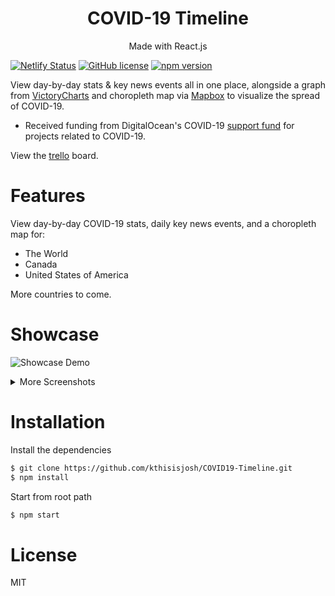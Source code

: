 <h1 align="center">
COVID-19 Timeline
</h1>
<p align="center">
Made with React.js
</p>

[![Netlify Status](https://api.netlify.com/api/v1/badges/d8e8961c-c6c8-4840-9ac9-187b654a8652/deploy-status)](https://app.netlify.com/sites/covid19-timeline/deploys) [![GitHub license](https://img.shields.io/badge/license-MIT-blue.svg)](https://github.com/facebook/react/blob/master/LICENSE) [![npm version](https://img.shields.io/npm/v/react.svg?style=flat)](https://www.npmjs.com/package/react) 


View day-by-day stats & key news events all in one place, alongside a graph from <a href="https://www.npmjs.com/package/victory-chart">VictoryCharts</a> and choropleth map via <a href="https://www.mapbox.com/">Mapbox</a> to visualize the spread of COVID-19.

  - Received funding from DigitalOcean's COVID-19 <a href="https://www.digitalocean.com/community/pages/covid-19">support fund</a> for projects related to COVID-19.

View the <a target="_blank" href="https://trello.com/b/w5cCK8un">trello</a> board.

# Features
View day-by-day COVID-19 stats, daily key news events, and a choropleth map for:
  - The World
  - Canada
  - United States of America

More countries to come.

# Showcase
![Showcase Demo](https://github.com/kthisisjosh/readme-assets/blob/master/covid19-timeline/Showcase.gif)

<details>
  <summary>More Screenshots</summary>
  <h2>The World</h2>
  <img src="https://github.com/kthisisjosh/readme-assets/blob/master/covid19-timeline/world.jpg" />

  <h2>Canada</h2>
  <img src="https://github.com/kthisisjosh/readme-assets/blob/master/covid19-timeline/canada.jpg" />

  <h2>United States of America</h2>
  <img src="https://github.com/kthisisjosh/readme-assets/blob/master/covid19-timeline/usa.jpg" />

</details>

# Installation
Install the dependencies

```sh
$ git clone https://github.com/kthisisjosh/COVID19-Timeline.git
$ npm install
```

Start from root path
```sh
$ npm start
```

# License

MIT
